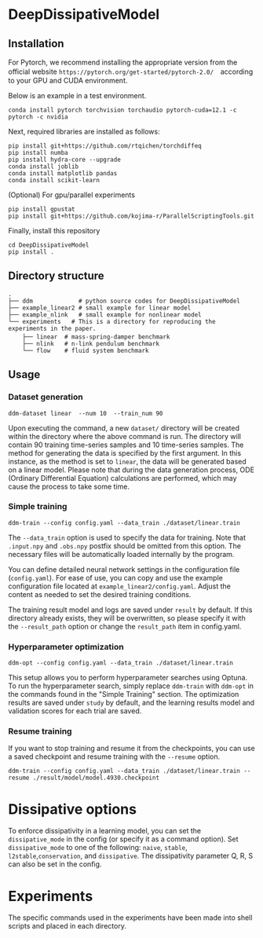 # DeepDissipativeModel

## Installation
For Pytorch, we recommend installing the appropriate version from the official website `https://pytorch.org/get-started/pytorch-2.0/`　according to your GPU and CUDA environment.

Below is an example in a test environment.
```
conda install pytorch torchvision torchaudio pytorch-cuda=12.1 -c pytorch -c nvidia
```

Next, required libraries are installed as follows:
```
pip install git+https://github.com/rtqichen/torchdiffeq
pip install numba
pip install hydra-core --upgrade
conda install joblib
conda install matplotlib pandas
conda install scikit-learn
```

(Optional) For gpu/parallel experiments
```
pip install gpustat
pip install git+https://github.com/kojima-r/ParallelScriptingTools.git
```

Finally, install this repository
```
cd DeepDissipativeModel
pip install .
```

## Directory structure
```
.
├── ddm             # python source codes for DeepDissipativeModel
├── example_linear2 # small example for linear model
├── example_nlink   # small example for nonlinear model
└── experiments   # This is a directory for reproducing the experiments in the paper.
    ├── linear  # mass-spring-damper benchmark　
    ├── nlink   # n-link pendulum benchmark
    └── flow    # fluid system benchmark
```

## Usage
### Dataset generation 
```
ddm-dataset linear  --num 10  --train_num 90
```
Upon executing the command, a new `dataset/` directory will be created within the directory where the above command is run.
The directory will contain 90 training time-series samples and 10  time-series samples.
The method for generating the data is specified by the first argument.
In this instance, as the method is set to `linear`, the data will be generated based on a linear model.
Please note that during the data generation process, ODE (Ordinary Differential Equation) calculations are performed, which may cause the process to take some time.

### Simple training 
```
ddm-train --config config.yaml --data_train ./dataset/linear.train
```
The `--data_train` option is used to specify the data for training.
Note that `.input.npy` and `.obs.npy` postfix should be omitted from this option.
The necessary files will be automatically loaded internally by the program.

You can define detailed neural network settings in the configuration file (`config.yaml`).
For ease of use, you can copy and use the example configuration file located at `example_linear2/config.yaml`.
Adjust the content as needed to set the desired training conditions.

The training result model and logs are saved under `result` by default.
If this directory already exists, they will be overwritten, so please specify it with the `--result_path` option or change the `result_path` item in config.yaml.

### Hyperparameter optimization
```
ddm-opt --config config.yaml --data_train ./dataset/linear.train
```

This setup allows you to perform hyperparameter searches using Optuna.
To run the hyperparameter search, simply replace `ddm-train` with `ddm-opt` in the commands found in the "Simple Training" section.
The optimization results are saved under `study` by default, and the learning results model and validation scores for each trial are saved.


### Resume training 

If you want to stop training and resume it from the checkpoints, you can use a saved checkpoint and resume training with the `--resume` option.
```
ddm-train --config config.yaml --data_train ./dataset/linear.train --resume ./result/model/model.4930.checkpoint
```
# Dissipative options

To enforce dissipativity in a learning model,
you can set the `dissipative_mode` in the config (or specify it as a command option).
Set `dissipative_mode` to one of the following: `naive`, `stable`, `l2stable`,`conservation`, and `dissipative`.
The dissipativity parameter Q, R, S can also be set in the config.

# Experiments
The specific commands used in the experiments have been made into shell scripts and placed in each directory.


